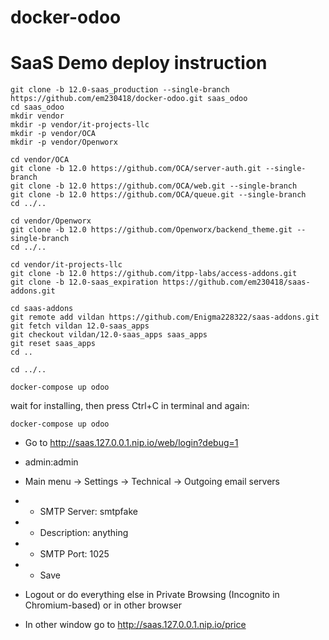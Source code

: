 # docker-odoo
# SaaS Demo deploy instruction

```
git clone -b 12.0-saas_production --single-branch https://github.com/em230418/docker-odoo.git saas_odoo
cd saas_odoo
mkdir vendor
mkdir -p vendor/it-projects-llc
mkdir -p vendor/OCA
mkdir -p vendor/Openworx

cd vendor/OCA
git clone -b 12.0 https://github.com/OCA/server-auth.git --single-branch
git clone -b 12.0 https://github.com/OCA/web.git --single-branch
git clone -b 12.0 https://github.com/OCA/queue.git --single-branch
cd ../..

cd vendor/Openworx
git clone -b 12.0 https://github.com/Openworx/backend_theme.git --single-branch
cd ../..

cd vendor/it-projects-llc
git clone -b 12.0 https://github.com/itpp-labs/access-addons.git
git clone -b 12.0-saas_expiration https://github.com/em230418/saas-addons.git

cd saas-addons
git remote add vildan https://github.com/Enigma228322/saas-addons.git
git fetch vildan 12.0-saas_apps
git checkout vildan/12.0-saas_apps saas_apps
git reset saas_apps
cd ..

cd ../..

docker-compose up odoo
```

wait for installing, then press Ctrl+C in terminal and again:

```
docker-compose up odoo
```

- Go to http://saas.127.0.0.1.nip.io/web/login?debug=1
- admin:admin
- Main menu -> Settings -> Technical -> Outgoing email servers
- - SMTP Server: smtpfake
- - Description: anything
- - SMTP Port: 1025
- - Save
- Logout or do everything else in Private Browsing (Incognito in Chromium-based) or in other browser

- In other window go to http://saas.127.0.0.1.nip.io/price
